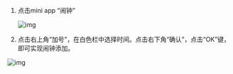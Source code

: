 

1.  点击mini app “闹钟”
    
    ![img](http://images.qicheke.com/FlbLKASd1pDysOpMLnld_gpGN5Ly)
    
2.  点击右上角“加号”，在白色栏中选择时间。点击右下角“确认”，点击“OK”键，即可实现闹钟添加。
    

![img](http://images.qicheke.com/FtBe6Vqhv2bAasDu50jWnSDM0BJJ)